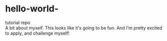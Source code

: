 # hello-world-
tutorial repo    
A bit about myself. This looks like it's going to be fun. And I'm pretty excited to apply, and challenge myself!
